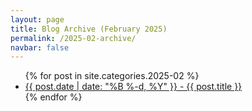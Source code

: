 ```yaml
---
layout: page
title: Blog Archive (February 2025)
permalink: /2025-02-archive/
navbar: false
---
```


<ul>
  {% for post in site.categories.2025-02 %}
    <li><a href="{{ post.url }}">{{ post.date | date: "%B %-d, %Y" }} - {{ post.title }}</a></li>
  {% endfor %}
</ul>